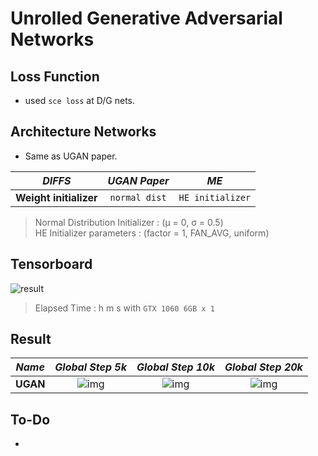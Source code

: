 # Unrolled Generative Adversarial Networks

## Loss Function

* used ``sce loss`` at D/G nets.

## Architecture Networks

* Same as UGAN paper.

*DIFFS* | *UGAN Paper* | *ME*  |
 :---:  |     :---:      | :---: |
 **Weight initializer** | ``normal dist`` | ``HE initializer`` |

> Normal Distribution Initializer : (µ = 0, σ = 0.5) <br/>
> HE Initializer parameters       : (factor = 1, FAN_AVG, uniform)

## Tensorboard

![result](./ugan_tb.png)

> Elapsed Time : h m s with ``GTX 1060 6GB x 1``

## Result

*Name* | *Global Step 5k* | *Global Step 10k* | *Global Step 20k*
:---: | :---: | :---: | :---:
**UGAN**      | ![img](./gen_img/train_8000.png) | ![img](./gen_img/train_16000.png) | ![img](./gen_img/train_32000.png)

## To-Do
* 
